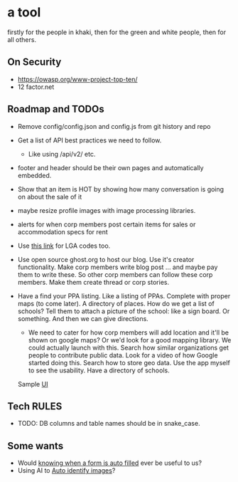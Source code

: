 # a tool
firstly for the people in khaki, then for the green and white people, then for all others.

## On Security
* https://owasp.org/www-project-top-ten/
* 12 factor.net


## Roadmap and TODOs
* Remove config/config.json and config.js from git history and repo
* Get a list of API best practices we need to follow.
  * Like using /api/v2/ etc.
* footer and header should be their own pages and automatically embedded.
* Show that an item is HOT by showing how many conversation is going on about the sale of it
* maybe resize profile images with image processing libraries.
* alerts for when corp members post certain items for sales or accommodation specs for rent
* Use [this link](https://www.crusaderpensions.com/download/local_govt_codes_.pdf) for LGA codes too.
* Use open source ghost.org to host our blog. Use it's creator functionality. Make corp members write blog post ... and maybe pay them to write these. So other corp members can follow these corp members. Make them create thread or corp stories.
* Have a find your PPA listing. Like a listing of PPAs. Complete with proper maps (to come later). A directory of places. How do we get a list of schools? Tell them to attach a picture of the school: like a sign board. Or something. And then we can give directions.
  * We need to cater for how corp members will add location and it'll be shown on google maps? Or we'd look for a good mapping library. We could actually launch with this. Search how similar organizations get people to contribute public data. Look for a video of how Google started doing this. Search how to store geo data. Use the app myself to see the usability. Have a directory of schools.

  Sample [UI](https://www.behance.net/gallery/137205503/New-Roots-Finding-rental-homes-app/modules/775936229)

## Tech RULES
* TODO: DB columns and table names should be in snake_case.

## Some wants
* Would [knowing when a form is auto filled](https://material.angular.io/cdk/text-field/overview) ever be useful to us?
* Using AI to [Auto identify images](https://aihub.cloud.google.com/p/products%2F150687a7-cb7c-4066-899d-ebfbc0aac5d3)?